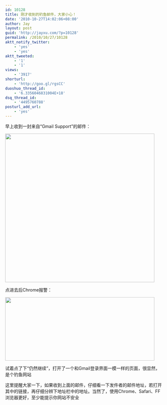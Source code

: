 ```yaml
---
id: 10128
title: 刚才收到的钓鱼邮件，大家小心！
date: '2010-10-27T14:02:06+08:00'
author: Jay
layout: post
guid: 'http://jayxu.com/?p=10128'
permalink: /2010/10/27/10128
aktt_notify_twitter:
    - 'yes'
    - 'yes'
aktt_tweeted:
    - '1'
    - '1'
views:
    - '3917'
shorturl:
    - 'http://goo.gl/rgsCC'
duoshuo_thread_id:
    - '6.3356046831004E+18'
dsq_thread_id:
    - '4495760788'
posturl_add_url:
    - 'yes'
---
```


早上收到一封来自“Gmail Support”的邮件：

<a href="http://jayxu.com/log/wp-content/uploads/2010/10/Dock-9.png"><img class="alignnone size-medium wp-image-10130" title="Dock-9" src="http://jayxu.com/log/wp-content/uploads/2010/10/Dock-9.png" alt="" width="480" height="478" /></a>

点进去后Chrome报警：

<a href="http://jayxu.com/log/wp-content/uploads/2010/10/Dock-1.png"><img class="alignnone size-medium wp-image-10131" title="Dock-1" src="http://jayxu.com/log/wp-content/uploads/2010/10/Dock-1.png" alt="" width="480" height="204" /></a>

试着点了下“仍然继续”，打开了一个和Gmail登录界面一模一样的页面，很显然，是个钓鱼网站

这里提醒大家一下，如果收到上面的邮件，仔细看一下发件者的邮件地址，若打开其中的链接，再仔细分辨下地址栏中的地址。当然了，使用Chrome、Safari、FF浏览器更好，至少能提示你网站不安全